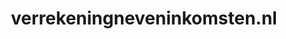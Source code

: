 ---
layout: post
title:  "verrekeningneveninkomsten.nl"
internal_url:  "/data/verrekeningneveninkomsten.nl.html"
categories: dutchgov
---